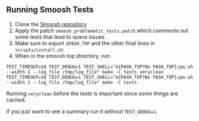 ## Running Smoosh Tests

1. Clone the [Smoosh repository](https://github.com/mgree/smoosh.git)
2. Apply the patch `smoosh_problematic_tests.patch` which comments out some tests that lead to space issues
3. Make sure to export `$PASH_TOP` and the other final lines in `scripts/install.sh`
4. When in the smoosh top directory, run:

```
TEST_TIMEOUT=10 TEST_DEBUG=1 TEST_SHELL="${PASH_TOP?No PASH_TOP}/pa.sh --width 2 --log_file /tmp/log_file" make -C tests veryclean
TEST_TIMEOUT=10 TEST_DEBUG=1 TEST_SHELL="${PASH_TOP?No PASH_TOP}/pa.sh --width 2 --log_file /tmp/log_file" make -C tests
```

Running `veryclean` before the tests is important since some things are cached.

If you just want to see a summary run it without `TEST_DEBUG=1`.
